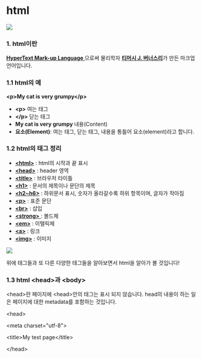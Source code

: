 
<h1> html</h1>

<img src = "https://i.imgur.com/hTXsC5I.jpeg"/>    

<h3> 1. html이란   </h3>
<p>
<a href = https://ko.wikipedia.org/wiki/HTML><strong>HyperText Mark-up Language </strong></a> 으로써 물리학자 <a href = https://ko.wikipedia.org/wiki/%ED%8C%80_%EB%B2%84%EB%84%88%EC%8A%A4%EB%A6%AC><strong>티머시 J. 버너스리</strong><a>가 만든 마크업 언어입니다.
</p>
<h3> 1.1 html의 예 </h3>
<p>
  <strong>
 &lt;p&gt;My cat is very grumpy&lt;/p&gt; 
  </strong>
</p>
<ul>
  <li><strong>&lt;p&gt; </strong>여는 태그</li>
  <li><strong>&lt;/p&gt; </strong>닫는 태그</li>   
  <li><strong>My cat is very grumpy </strong>내용(Content)</li>   
  <li><strong>요소(Element)</strong>: 여는 태그, 닫는 태그, 내용을 통틀어 요소(element)라고 합니다.</li>
</ul>
<h3>1.2 html의 태그 정리 </h3>
<ul>
  <li><a href= https://developer.mozilla.org/ko/docs/Web/HTML/Element/html><strong>&lt;html&gt;</strong></a> : html의 시작과 끝 표시   </li>
  <li><a href= https://developer.mozilla.org/ko/docs/Web/HTML/Element/head><strong>&lt;head&gt;</strong></a> : header 영역  </li>
  <li><a href= https://developer.mozilla.org/ko/docs/Web/HTML/Element/title><strong>&lt;title&gt;</strong></a> : 브라우저 타이틀  </li>
  <li><a href= https://developer.mozilla.org/ko/docs/Web/HTML/Element/Heading_Elements><strong>&lt;h1&gt;</strong></a> : 문서의 제목이나 문단의 제목 </li> 
  <li><a href= https://developer.mozilla.org/ko/docs/Web/HTML/Element/Heading_Elements><strong>&lt;h2~h6&gt;</strong></a> : 하위문서 표시, 숫자가 올라갈수록 하위 항목이며, 글자가 작아짐  </li> 
  <li><a href= https://developer.mozilla.org/ko/docs/Web/HTML/Element/p><strong>&lt;p&gt;</strong></a> : 표준 문단   </li>
  <li><a href= https://developer.mozilla.org/ko/docs/Web/HTML/Element/strong><strong>&lt;br&gt;</strong></a> : 삽입   </li>
  <li><a href= https://developer.mozilla.org/ko/docs/Web/HTML/Element/strong><strong>&lt;strong&gt;</strong> </a> : 볼드체  </li>
  <li><a href= https://developer.mozilla.org/ko/docs/Web/HTML/Element/em><strong>&lt;em&gt;</strong></a> : 이탤릭체   </li>
  <li><a href= https://developer.mozilla.org/ko/docs/Web/HTML/Element/a><strong>&lt;a&gt;</strong></a> : 링크   </li>
  <li><a href= https://developer.mozilla.org/ko/docs/Web/HTML/Element/img><strong>&lt;img&gt;</strong></a> : 이미지</li>
</ul> 
<a href = https://www.mozilla.org/ko/>
  <img src= https://www.mozilla.org/media/protocol/img/logos/mozilla/logo-word-hor.e20791bb4dd4.svg>
</a>
<p>
  위에 태그들과 또 다른 다양한 태그들을 알아보면서 html을 알아가 볼 것입니다!   
  </p>
<h3>1.3 html &lt;head&gt;과 &lt;body&gt;</h3>
<p>&lt;head&gt;란 페이지에 &lt;head&gt;안의 태그는 표시 되지 않습니다. head의 내용이 하는 일은 페이지에 대한 metadata를 포함하는 것입니다. </p>
<p>&lt;head&gt;</p>
<p>&lt;meta charset="utf-8"&gt;</p>
<p>&lt;title&gt;My test page&lt;/title&gt;</p>
<p>&lt;/head&gt;</p>


<p>  <title>이란 아래 그림처럼 좌측상단에 title elment로 나타나는 항목입니다.</p>
<p>&lt;head&gt;의 내용이 하는 일은 페이지에 대한 metadata를 포함하는 것입니다. </p>
<p>&lt;meta charset="utf-8"&gt;은 문서를 utf-8로 인코딩 하는 것으로 알맞게 태그를 태깅 하지 않는다면 문서가 깨져서 나올 수 있습니다.</p>
<img src = https://mdn.mozillademos.org/files/12323/title-example.png/>
  

<a href= https://github.com/tlagusejr/mozilia_html/blob/main/html/html_02.md>다음 문서 보기</a>&lt;p&gt; 태그와 &lt;h&gt; 태그


해당 문서는 <b>모질라</b> 재단의 https://developer.mozilla.org/ko/docs/Learn/HTML/Introduction_to_HTML/HTML_text_fundamentals 를 참고하고 있습니다.

